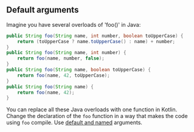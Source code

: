 ## Default arguments

Imagine you have several overloads of 'foo()' in Java:

```java
public String foo(String name, int number, boolean toUpperCase) {
    return (toUpperCase ? name.toUpperCase() : name) + number;
}
public String foo(String name, int number) {
    return foo(name, number, false);
}
public String foo(String name, boolean toUpperCase) {
    return foo(name, 42, toUpperCase);
}
public String foo(String name) {
    return foo(name, 42);
}
```

You can replace all these Java overloads with one function in Kotlin.
Change the declaration of the `foo` function in a way that makes the code using `foo` compile.
Use [default and named](https://kotlinlang.org/docs/functions.html#default-arguments) arguments.
